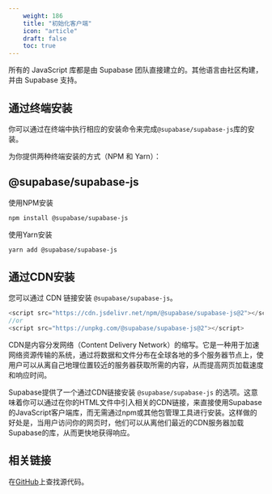 ```yaml
---
    weight: 186
    title: "初始化客户端"
    icon: "article"
    draft: false
    toc: true
---
```





所有的 JavaScript 库都是由 Supabase 团队直接建立的。其他语言由社区构建，并由 Supabase 支持。


## 通过终端安装

你可以通过在终端中执行相应的安装命令来完成`@supabase/supabase-js`库的安装。

为你提供两种终端安装的方式（NPM 和 Yarn）：



## @supabase/supabase-js

使用NPM安装

```bash
npm install @supabase/supabase-js
```

使用Yarn安装

```bash
yarn add @supabase/supabase-js
```

## 通过CDN安装

您可以通过 CDN 链接安装 `@supabase/supabase-js`。


```javascript
<script src="https://cdn.jsdelivr.net/npm/@supabase/supabase-js@2"></script>
//or
<script src="https://unpkg.com/@supabase/supabase-js@2"></script>
```


CDN是内容分发网络（Content Delivery Network）的缩写。它是一种用于加速网络资源传输的系统，通过将数据和文件分布在全球各地的多个服务器节点上，使用户可以从离自己地理位置较近的服务器获取所需的内容，从而提高网页加载速度和响应时间。

Supabase提供了一个通过CDN链接安装 `@supabase/supabase-js` 的选项。这意味着你可以通过在你的HTML文件中引入相关的CDN链接，来直接使用Supabase的JavaScript客户端库，而无需通过npm或其他包管理工具进行安装。这样做的好处是，当用户访问你的网页时，他们可以从离他们最近的CDN服务器加载Supabase的库，从而更快地获得响应。


## 相关链接


在[GitHub](https://github.com/supabase/supabase-js)上查找源代码。